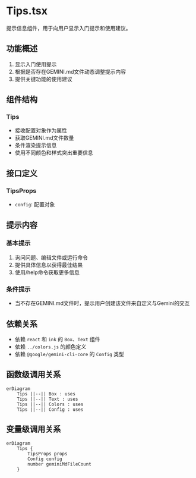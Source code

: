 # Tips.tsx

提示信息组件，用于向用户显示入门提示和使用建议。

## 功能概述

1. 显示入门使用提示
2. 根据是否存在GEMINI.md文件动态调整提示内容
3. 提供关键功能的使用建议

## 组件结构

### Tips
- 接收配置对象作为属性
- 获取GEMINI.md文件数量
- 条件渲染提示信息
- 使用不同颜色和样式突出重要信息

## 接口定义

### TipsProps
- `config`: 配置对象

## 提示内容

### 基本提示
1. 询问问题、编辑文件或运行命令
2. 提供具体信息以获得最佳结果
3. 使用/help命令获取更多信息

### 条件提示
- 当不存在GEMINI.md文件时，提示用户创建该文件来自定义与Gemini的交互

## 依赖关系

- 依赖 `react` 和 `ink` 的 `Box`、`Text` 组件
- 依赖 `../colors.js` 的颜色定义
- 依赖 `@google/gemini-cli-core` 的 `Config` 类型

## 函数级调用关系

```mermaid
erDiagram
    Tips ||--|| Box : uses
    Tips ||--|| Text : uses
    Tips ||--|| Colors : uses
    Tips ||--|| Config : uses
```

## 变量级调用关系

```mermaid
erDiagram
    Tips {
        TipsProps props
        Config config
        number geminiMdFileCount
    }
```